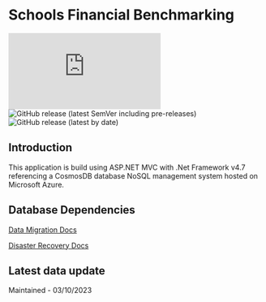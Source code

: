 # Schools Financial Benchmarking

[![Build Status](https://agilefactory.visualstudio.com/Financial%20Benchmarking/_apis/build/status/SFB.Web.Application?branchName=master)](https://agilefactory.visualstudio.com/Financial%20Benchmarking/_build/latest?definitionId=471&branchName=master) ![GitHub release (latest SemVer including pre-releases)](https://img.shields.io/github/v/release/DFEAGILEDEVOPS/schools-financial-benchmarking?include_prereleases) ![GitHub release (latest by date)](https://img.shields.io/github/v/release/DFEAGILEDEVOPS/schools-financial-benchmarking)

## Introduction
This application is build using ASP.NET MVC with .Net Framework v4.7 referencing a CosmosDB database NoSQL management system hosted on Microsoft Azure.

## Database Dependencies
[Data Migration Docs](data-migration.md)

[Disaster Recovery Docs](disaster-recovery.md)

## Latest data update

Maintained - 03/10/2023
